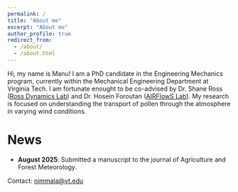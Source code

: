 ```yaml
---
permalink: /
title: "About me"
excerpt: "About me"
author_profile: true
redirect_from: 
  - /about/
  - /about.html
---
```


Hi, my name is Manu! I am a PhD candidate in the Engineering Mechanics program, currently within the Mechanical Engineering Department at Virginia Tech. I am fortunate enought to be co-advised by Dr. Shane Ross ([Ross Dynamics Lab](https://ross.aoe.vt.edu)) and Dr. Hosein Foroutan ([AIRFlowS Lab](https://www.airflows.cee.vt.edu)). My research is focused on understanding the transport of pollen through the atmosphere in varying wind conditions. 

News
======
* **August 2025**: Submitted a manuscript to the journal of Agriculture and Forest Meteorology. 

Contact: nimmala@vt.edu

